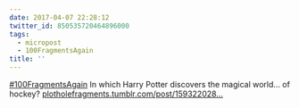 ```yaml
---
date: 2017-04-07 22:28:12
twitter_id: 850535720464896000
tags:
  - micropost
  - 100FragmentsAgain
title: ''
---
```


[#100FragmentsAgain](https://twitter.com/hashtag/100FragmentsAgain) In which Harry Potter discovers the magical world... of hockey? [plotholefragments.tumblr.com/post/159322028…](http://plotholefragments.tumblr.com/post/159322028591/100fragmentsagain-day-4)
